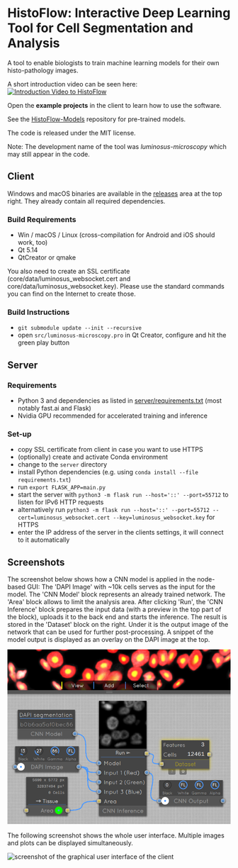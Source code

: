 # HistoFlow: Interactive Deep Learning Tool for Cell Segmentation and Analysis

A tool to enable biologists to train machine learning models for their own histo-pathology images.

A short introduction video can be seen here:
[![Introduction Video to HistoFlow](http://img.youtube.com/vi/s4tRJaIIrgI/1.jpg)](http://www.youtube.com/watch?v=s4tRJaIIrgI "Introduction Video to HistoFlow")

Open the **example projects** in the client to learn how to use the software.

See the [HistoFlow-Models](https://github.com/luminosuslight/pathology-pretrained-models) repository for pre-trained models.

The code is released under the MIT license.

Note: The development name of the tool was _luminosus-microscopy_ which may still appear in the code.

## Client

Windows and macOS binaries are available in the [releases](https://github.com/luminosuslight/pathology-ml-model-training/releases) area at the top right. They already contain all required dependencies.

### Build Requirements

* Win / macOS / Linux (cross-compilation for Android and iOS should work, too)
* Qt 5.14
* QtCreator or qmake

You also need to create an SSL certificate (core/data/luminosus_websocket.cert and core/data/luminosus_websocket.key). Please use the standard commands you can find on the Internet to create those.

### Build Instructions

* `git submodule update --init --recursive`
* open `src/luminosus-microscopy.pro` in Qt Creator, configure and hit the green play button


## Server

### Requirements

* Python 3 and dependencies as listed in [server/requirements.txt](server/requirements.txt) (most notably fast.ai and Flask)
* Nvidia GPU recommended for accelerated training and inference

### Set-up

* copy SSL certificate from client in case you want to use HTTPS
* (optionally) create and activate Conda environment
* change to the `server` directory
* install Python dependencies (e.g. using `conda install --file requirements.txt`)
* run `export FLASK_APP=main.py`
* start the server with `python3 -m flask run --host='::' --port=55712` to listen for IPv6 HTTP requests
* alternatively run `python3 -m flask run --host='::' --port=55712 --cert=luminosus_websocket.cert --key=luminosus_websocket.key` for HTTPS
* enter the IP address of the server in the clients settings, it will connect to it automatically

## Screenshots

The screenshot below shows how a CNN model is applied in the node-based GUI: The 'DAPI Image' with ~10k cells serves as the input for the model. The 'CNN Model' block represents an already trained network. The 'Area' block allows to limit the analysis area. After clicking 'Run', the 'CNN Inference' block prepares the input data (with a preview in the top part of the block), uploads it to the back end and starts the inference. The result is stored in the 'Dataset' block on the right. Under it is the output image of the network that can be used for further post-processing. A snippet of the model output is displayed as an overlay on the DAPI image at the top.

![screenshot of the graphical user interface of the client](inference_screenshot.png)

The following screenshot shows the whole user interface. Multiple images and plots can be displayed simultaneously.

![screenshot of the graphical user interface of the client](gui_screenshot.png)
